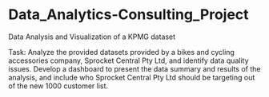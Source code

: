 # Data_Analytics-Consulting_Project
Data Analysis and Visualization of a KPMG dataset

Task: Analyze the provided datasets provided by a bikes and cycling accessories company, Sprocket Central Pty Ltd, and identify data quality issues. Develop a dashboard to present the data summary and results of the analysis, and include who Sprocket Central Pty Ltd should be targeting out of the new 1000 customer list. 

